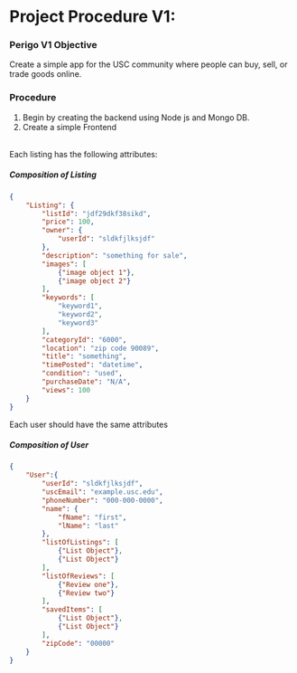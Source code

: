 # Project Procedure V1:



### Perigo V1 Objective
Create a simple app for the USC community where people can buy, sell, or trade goods online.


### Procedure
1.  Begin by creating the backend using Node js and Mongo DB.
2.  Create a simple Frontend


<br>
Each listing has the following attributes:

##### Composition of Listing
```json
{
    "Listing": {
        "listId": "jdf29dkf38sikd",
        "price": 100,
        "owner": {
            "userId": "sldkfjlksjdf"
        },
        "description": "something for sale",
        "images": [
            {"image object 1"},
            {"image object 2"}
        ],
        "keywords": [
            "keyword1",
            "keyword2",
            "keyword3"
        ],
        "categoryId": "6000",
        "location": "zip code 90089",
        "title": "something",
        "timePosted": "datetime",
        "condition": "used",
        "purchaseDate": "N/A",
        "views": 100
    }
}
```

Each user should have the same attributes

##### Composition of User
```json
{
    "User":{
        "userId": "sldkfjlksjdf",
        "uscEmail": "example.usc.edu",
        "phoneNumber": "000-000-0000",
        "name": {
            "fName": "first",
            "lName": "last"
        },
        "listOfListings": [
            {"List Object"},
            {"List Object"}
        ],
        "listOfReviews": [
            {"Review one"},
            {"Review two"}
        ],
        "savedItems": [
            {"List Object"},
            {"List Object"}
        ],
        "zipCode": "00000"
    }
}
```
